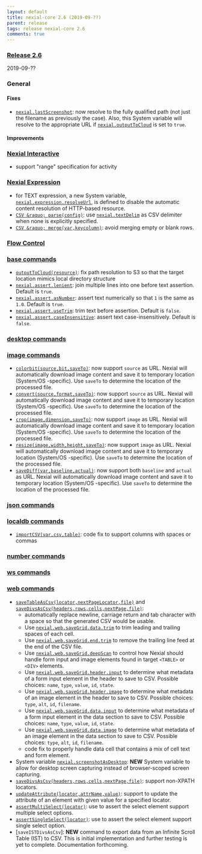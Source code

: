 ```yaml
---
layout: default
title: nexial-core 2.6 (2019-09-??)
parent: release
tags: release nexial-core 2.6
comments: true
---
```


### <a href="https://github.com/nexiality/nexial-core/releases/tag/nexial-core-v2.6_???" class="external-link" target="_nexial_link">Release 2.6</a>
2019-09-??


### General
#### Fixes
- [`nexial.lastScreenshot`](../systemvars/index#nexial.lastScreenshot): now resolve to the fully qualified path 
  (not just the filename as previously the case). Also, this System variable will resolve to the appropriate URL if 
  [`nexial.outputToCloud`](../systemvars/index#nexial.outputToCloud) is set to `true`.

#### Improvements


### [Nexial Interactive](../interactive)
- support "range" specification for activity


### [Nexial Expression](../expressions)
- for TEXT expression, a new System variable, [`nexial.expression.resolveUrl`](../systemvars/index#nexial.expression.resolveUrl),
  is defined to disable the automatic content resolution of HTTP-based resource.
- [`CSV &raquo; parse(config)`](../expressions/CSVexpression#parseconfig): use 
  [`nexial.textDelim`](../systemvars/index#nexial.textDelim) as CSV delimiter when none is explicitly specified.
- [`CSV &raquo; merge(var,keycolumn)`](../expressions/CSVexpression#mergevarkeycolumn): avoid merging empty or blank rows.


### [Flow Control](../flowcontrols)


### [base commands](../commands/base)
- [`outputToCloud(resource)`](../commands/base/outputToCloud(resource)): fix path resolution to S3 so that the target 
  location mimics local directory structure
- [`nexial.assert.lenient`](../systemvars/index#nexial.assert.lenient): join multiple lines into one before text 
  assertion. Default is `true`.
- [`nexial.assert.asNumber`](../systemvars/index#nexial.assert.asNumber): assert text numerically so that `1` is the 
  same as `1.0`. Default is `true`.
- [`nexial.assert.useTrim`](../systemvars/index#nexial.assert.useTrim): trim text before assertion. Default is `false`.
- [`nexial.assert.caseInsensitive`](../systemvars/index#nexial.assert.caseInsensitive): assert text case-insensitively. 
  Default is `false`.


### [desktop commands](../commands/desktop)


### [image commands](../commands/image)
- [`colorbit(source,bit,saveTo)`](../commands/image/colorbit(source,bit,saveTo)): now support `source` as URL. Nexial 
  will automatically download image content and save it to temporary location (System/OS -specific). Use `saveTo` to 
  determine the location of the processed file.
- [`convert(source,format,saveTo)`](../commands/image/convert(source,format,saveTo)): now support `source` as URL. 
  Nexial will automatically download image content and save it to temporary location (System/OS -specific). Use 
  `saveTo` to determine the location of the processed file.
- [`crop(image,dimension,saveTo)`](../commands/image/crop(image,dimension,saveTo)): now support `image` as URL. 
  Nexial will automatically download image content and save it to temporary location (System/OS -specific). Use 
  `saveTo` to determine the location of the processed file.
- [`resize(image,width,height,saveTo)`](../commands/image/resize(image,width,height,saveTo)): now support `image` as 
  URL. Nexial will automatically download image content and save it to temporary location (System/OS -specific). Use 
  `saveTo` to determine the location of the processed file.
- [`saveDiff(var,baseline,actual)`](../commands/image/saveDiff(var,baseline,actual)): now support both `baseline` and 
  `actual` as URL. Nexial will automatically download image content and save it to temporary location (System/OS 
  -specific). Use `saveTo` to determine the location of the processed file.


### [json commands](../commands/json)


### [localdb commands](../commands/localdb)
- [`importCSV(var,csv,table)`](../commands/localdb/importCSV(var,csv,table)): code fix to support columns with spaces 
  or commas


### [number commands](../commands/number)


### [ws commands](../commands/ws)


### [web commands](../commands/web)
- [`saveTableAsCsv(locator,nextPageLocator,file)`](../commands/web/saveTableAsCsv(locator,nextPageLocator,file)) and
  [`saveDivsAsCsv(headers,rows,cells,nextPage,file)`](../commands/web/saveDivsAsCsv(headers,rows,cells,nextPage,file)):
  - automatically replace newline, carriage return and tab character with a space so that the generated CSV would be
    usable.
  - Use [`nexial.web.saveGrid.data.trim`](../systemvars/index#nexial.web.saveGrid.data.trim) to trim leading and 
    trailing spaces of each cell.
  - Use [`nexial.web.saveGrid.end.trim`](../systemvars/index#nexial.web.saveGrid.data.trim) to remove the trailing
    line feed at the end of the CSV file.
  - Use [`nexial.web.saveGrid.deepScan`](../systemvars/index#nexial.web.saveGrid.deepScan) to control how Nexial should
    handle form input and image elements found in target `<TABLE>` or `<DIV>` elements. 
  - Use [`nexial.web.saveGrid.header.input`](../systemvars/index#nexial.web.saveGrid.header.input) to determine what
    metadata of a form input element in the header to save to CSV. Possible choices: `name`, `type`, `value`, `id`, 
    `state`. 
  - Use [`nexial.web.saveGrid.header.image`](../systemvars/index#nexial.web.saveGrid.header.image) to determine what
    metadata of an image element in the header to save to CSV. Possible choices: `type`, `alt`, `id`, `filename`. 
  - Use [`nexial.web.saveGrid.data.input`](../systemvars/index#nexial.web.saveGrid.data.input) to determine what
    metadata of a form input element in the data section to save to CSV. Possible choices: `name`, `type`, `value`, 
    `id`, `state`. 
  - Use [`nexial.web.saveGrid.data.image`](../systemvars/index#nexial.web.saveGrid.data.image) to determine what 
    metadata of an image element in the data section to save to CSV. Possible choices: `type`, `alt`, `id`, `filename`.
  - code fix to properly handle data cell that contains a mix of cell text and form element.
- System variable [`nexial.screenshotAsDesktop`](../systemvars/index#nexial.screenshotAsDesktop): **NEW** System
  variable to allow for desktop screen capturing instead of browser-scoped screen capturing.
- [`saveDivsAsCsv(headers,rows,cells,nextPage,file)`](../commands/web/saveDivsAsCsv(headers,rows,cells,nextPage,file)):
  support non-XPATH locators.
- [`updateAttribute(locator,attrName,value)`](../commands/web/updateAttribute(locator,attrName,value)): support to 
  update the attribute of an element with given value for a specified locator.
- [`assertMultiSelect(locator)`](../commands/web/assertMultiSelect(locator)): use to assert the select element support 
  multiple select options.
- [`assertSingleSelect(locator)`](../commands/web/assertSingleSelect(locator)): use to assert the select element 
  support single select option.
- [`saveISTDivsAsCsv`]: **NEW** command to export data from an Infinite Scroll Table (IST) to CSV. This is initial 
  implementation and further testing is yet to complete. Documentation forthcoming.